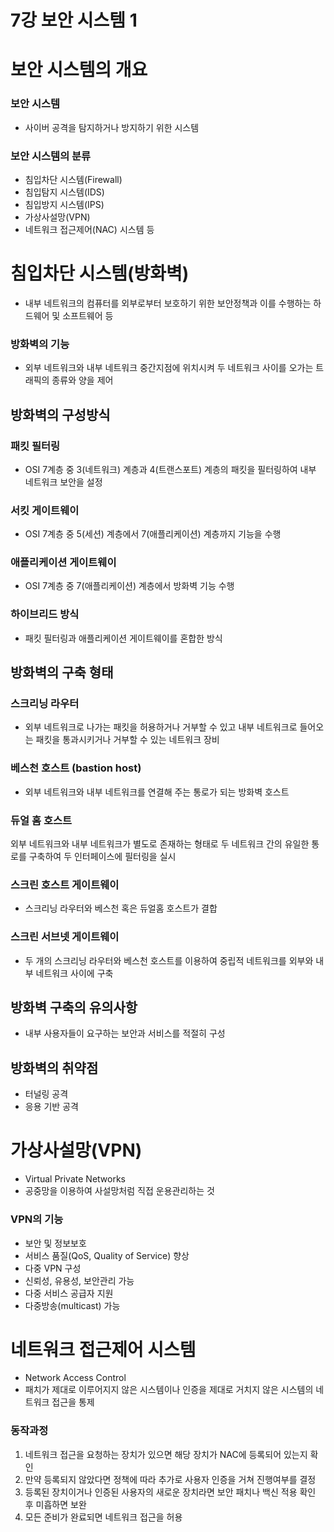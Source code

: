 # 7강 보안 시스템 1

# 보안 시스템의 개요

### 보안 시스템
* 사이버 공격을 탐지하거나 방지하기 위한 시스템

### 보안 시스템의 분류
*  침입차단 시스템(Firewall)
* 침입탐지 시스템(IDS)
* 침입방지 시스템(IPS)
* 가상사설망(VPN)
* 네트워크 접근제어(NAC) 시스템 등

# 침입차단 시스템(방화벽)
* 내부 네트워크의 컴퓨터를 외부로부터 보호하기 위한 보안정책과 이를 수행하는 하드웨어 및 소프트웨어 등

### 방화벽의 기능
*  외부 네트워크와 내부 네트워크 중간지점에 위치시켜 두 네트워크 사이를 오가는 트래픽의 종류와 양을 제어

## 방화벽의 구성방식

### 패킷 필터링
* OSI 7계층 중 3(네트워크) 계층과 4(트랜스포트) 계층의 패킷을 필터링하여 내부 네트워크 보안을 설정

### 서킷 게이트웨이
* OSI 7계층 중 5(세션) 계층에서 7(애플리케이션) 계층까지 기능을 수행

### 애플리케이션 게이트웨이
* OSI 7계층 중 7(애플리케이션) 계층에서 방화벽 기능 수행

### 하이브리드 방식
* 패킷 필터링과 애플리케이션 게이트웨이를 혼합한 방식

## 방화벽의 구축 형태

### 스크리닝 라우터
* 외부 네트워크로 나가는 패킷을 허용하거나 거부할 수 있고 내부 네트워크로 들어오는 패킷을 통과시키거나 거부할 수 있는 네트워크 장비

### 베스천 호스트 (bastion host)
* 외부 네트워크와 내부 네트워크를 연결해 주는 통로가 되는 방화벽 호스트

### 듀얼 홈 호스트
외부 네트워크와 내부 네트워크가 별도로 존재하는 형태로 두 네트워크 간의 유일한 통로를 구축하여 두 인터페이스에 필터링을 실시

### 스크린 호스트 게이트웨이
* 스크리닝 라우터와 베스천 혹은 듀얼홈 호스트가 결합

### 스크린 서브넷 게이트웨이
* 두 개의 스크리닝 라우터와 베스천 호스트를 이용하여 중립적 네트워크를 외부와 내부 네트워크 사이에 구축

## 방화벽 구축의 유의사항
* 내부 사용자들이 요구하는 보안과 서비스를 적절히 구성

## 방화벽의 취약점
* 터널링 공격
* 응용 기반 공격

# 가상사설망(VPN)
* Virtual Private Networks
* 공중망을 이용하여 사설망처럼 직접 운용관리하는 것

### VPN의 기능
* 보안 및 정보보호
* 서비스 품질(QoS, Quality of Service) 향상
* 다중 VPN 구성
* 신뢰성, 유용성, 보안관리 가능
* 다중 서비스 공급자 지원
* 다중방송(multicast) 가능

# 네트워크 접근제어 시스템
* Network Access Control
* 패치가 제대로 이루어지지 않은 시스템이나 인증을 제대로 거치지 않은 시스템의 네트워크 접근을 통제

### 동작과정
1. 네트워크 접근을 요청하는 장치가 있으면 해당 장치가 NAC에 등록되어 있는지 확인
2. 만약 등록되지 않았다면 정책에 따라 추가로 사용자 인증을 거쳐 진행여부를 결정
3. 등록된 장치이거나 인증된 사용자의 새로운 장치라면 보안 패치나 백신 적용 확인 후 미흡하면 보완
4. 모든 준비가 완료되면 네트워크 접근을 허용